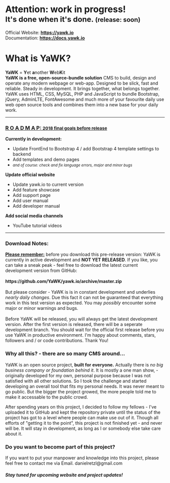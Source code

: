 <h1>Attention: work in progress! <br><small>It's done when it's done. <small>(release: soon)</small></small></h1>

Official Website: <b>https://yawk.io</b><br>
Documentation: <b>https://docs.yawk.io</b>

<h1>What is YaWK?</h1>
<b>YaWK</b> = <b>Y</b>et <b>a</b>nother <b>W</b>eb<b>K</b>it<br> 
<b>YaWK is a free, open-source-bundle solution</b> CMS to build, design and operate any modern webpage or web-app. Designed to be slick, fast and reliable. Steady in development. It brings together, what belongs together. YaWK uses HTML, CSS, MySQL, PHP and JavaScript to bundle Bootstrap, jQuery, AdminLTE, FontAwesome and much more of your favourite daily use web open source tools and combines them into a new base for your daily work.
<hr>
<h3><u>R O A D M A P: <small>2018 final goals before release</small></u></h3>
<b>Currently in development:</b>
<ul>
<li>Update FrontEnd to Bootstrap 4 / add Bootstrap 4 template settings to backend</li>
<li>Add templates and demo pages</li>
<li><i><small>and of course: check and fix language errors, major and minor bugs</small></i></li>
</ul>
<b>Update official website</b>
<ul>
<li>Update yawk.io to current version</li>
<li>Add feature showcase</li>
<li>Add support page</li>
<li>Add user manual</li>
<li>Add developer manual</li>
</ul>
<b>Add social media channels</b>
<ul>
<li>YouTube tutorial videos</li>
</ul>
<hr>
<h3>Download Notes:</h3>
<u><b>Please remember:</b></u> before you download this pre-release version: YaWK is currently in active development and <b>NOT YET RELEASED</b>.
If you like, you can take a sneak peak - feel free to download the latest current development version from GitHub: <br>
<br><b>https://github.com/YaWK/yawk.io/archive/master.zip</b>
<br><br>
But please consider - YaWK is is in constant development and underlies <i>nearly daily changes</i>. Due this fact it can not be guaranteed that everything work in this test version as expected. You may <i>possibly</i> encounter some major or minor warnings and bugs. 
<br><br>
Before YaWK will be released, you will always get the latest development version. After the first version is released, there will be a seperate development branch. You should wait for the official first release before you use YaWK in productive environment. I'm happy about comments, stars, followers and / or code contributions. Thank You!


<h3>Why all this? - there are so many CMS around...</h3>
YaWK is an open source project, <b>built for everyone.</b> Actually there is <i>no big business company or foundation behind it</i>. It is mostly a one man show, - originally developed for my own, personal purpose because I was not satisfied with all other solutions. So I took the challenge and started developing an overall tool that fits my personal needs. It was never meant to go public. But the bigger the project growed, the more people told me to make it accessable to the public crowd. 

After spending years on this project, I decided to follow my fellows - I've uploaded it to GitHub and kept the repository private until the status of the project has got to a level where people can make use out of it. Though all efforts of "getting it to the point", this project is not finished yet - and never will be. It will stay in development, as long as I or somebody else take care about it.


<h3>Do you want to become part of this project?</h3>
If you want to put your manpower and knowledge into this project, please feel free to contact me via Email. danielretzl@gmail.com 


<h4><i>Stay tuned for upcoming website and project updates!</i></h4>
